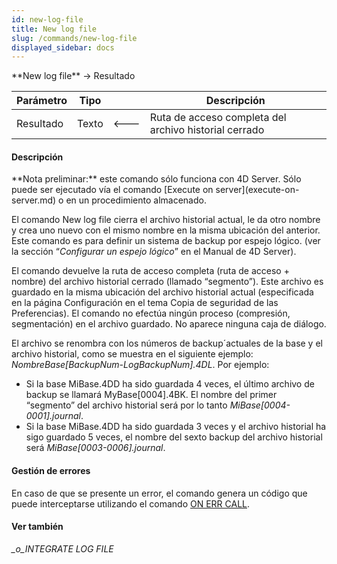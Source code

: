 ```yaml
---
id: new-log-file
title: New log file
slug: /commands/new-log-file
displayed_sidebar: docs
---
```


<!--REF #_command_.New log file.Syntax-->**New log file**  -> Resultado<!-- END REF-->
<!--REF #_command_.New log file.Params-->
| Parámetro | Tipo |  | Descripción |
| --- | --- | --- | --- |
| Resultado | Texto | &#x1F850; | Ruta de acceso completa del archivo historial cerrado |

<!-- END REF-->

#### Descripción 

<!--REF #_command_.New log file.Summary-->**Nota preliminar:** este comando sólo funciona con 4D Server.<!-- END REF--> Sólo puede ser ejecutado vía el comando [Execute on server](execute-on-server.md) o en un procedimiento almacenado. 

El comando New log file cierra el archivo historial actual, le da otro nombre y crea uno nuevo con el mismo nombre en la misma ubicación del anterior. Este comando es para definir un sistema de backup por espejo lógico. (ver la sección “*Configurar un espejo lógico*” en el Manual de 4D Server). 

El comando devuelve la ruta de acceso completa (ruta de acceso + nombre) del archivo historial cerrado (llamado “segmento”). Este archivo es guardado en la misma ubicación del archivo historial actual (especificada en la página Configuración en el tema Copia de seguridad de las Preferencias). El comando no efectúa ningún proceso (compresión, segmentación) en el archivo guardado. No aparece ninguna caja de diálogo.

El archivo se renombra con los números de backup´actuales de la base y el archivo historial, como se muestra en el siguiente ejemplo: *NombreBase\[BackupNum-LogBackupNum\].4DL*. Por ejemplo: 

* Si la base MiBase.4DD ha sido guardada 4 veces, el último archivo de backup se llamará MyBase\[0004\].4BK. El nombre del primer “segmento” del archivo historial será por lo tanto *MiBase\[0004-0001\].journal*.
* Si la base MiBase.4DD ha sido guardada 3 veces y el archivo historial ha sigo guardado 5 veces, el nombre del sexto backup del archivo historial será *MiBase\[0003-0006\].journal*.

#### Gestión de errores 

En caso de que se presente un error, el comando genera un código que puede interceptarse utilizando el comando [ON ERR CALL](on-err-call.md "ON ERR CALL").

#### Ver también 

*\_o\_INTEGRATE LOG FILE*  